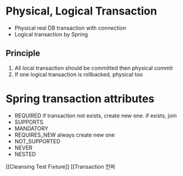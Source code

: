 # Physical, Logical Transaction
- Physical
  real DB transaction with connection
- Logical
  transaction by Spring
## Principle
1. All local transaction should be committed then physical commit
2. If one logical transaction is rollbacked, physical too
# Spring transaction attributes
- REQUIRED
  if transaction not exists, create new one.
  if exists, join
- SUPPORTS
- MANDATORY
- REQUIRES_NEW
  always create new one
- NOT_SUPPORTED
- NEVER
- NESTED

[[Cleansing Test Fixture]]
[[Transaction 전파